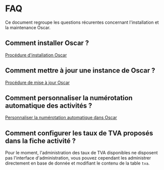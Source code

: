 # FAQ

Ce document regroupe les questions récurentes concernant l'installation et la maintenance Oscar.


## Comment installer Oscar ? 

[Procédure d'installation Oscar](install-prod.md)


## Comment mettre à jour une instance de Oscar ?

[Procédure de mise à jour Oscar](update.md)


## Comment personnaliser la numérotation automatique des activités ?

[Personnaliser la numérotation automatique dans Oscar](config-numerotation.md)


## Comment configurer les taux de TVA proposés dans la fiche activité ?

Pour le moment, l'administration des taux de TVA disponibles ne disposent pas l'interface d'administration, vous pouvez cependant les administrer directement en base de donnée et modifiant le contenu de la table `tva`.
